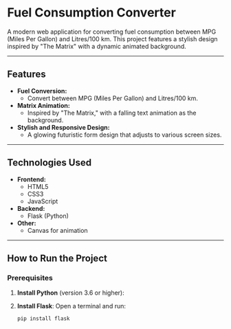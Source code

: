 # Fuel Consumption Converter

A modern web application for converting fuel consumption between MPG (Miles Per Gallon) and Litres/100 km. This project features a stylish design inspired by "The Matrix" with a dynamic animated background.

---

## Features

- **Fuel Conversion:**
  - Convert between MPG (Miles Per Gallon) and Litres/100 km.
- **Matrix Animation:**
  - Inspired by "The Matrix," with a falling text animation as the background.
- **Stylish and Responsive Design:**
  - A glowing futuristic form design that adjusts to various screen sizes.

---

## Technologies Used

- **Frontend:**
  - HTML5
  - CSS3
  - JavaScript
- **Backend:**
  - Flask (Python)
- **Other:**
  - Canvas for animation

---

## How to Run the Project

### Prerequisites

1. **Install Python** (version 3.6 or higher):


2. **Install Flask**:
   Open a terminal and run:
   ```bash
   pip install flask
